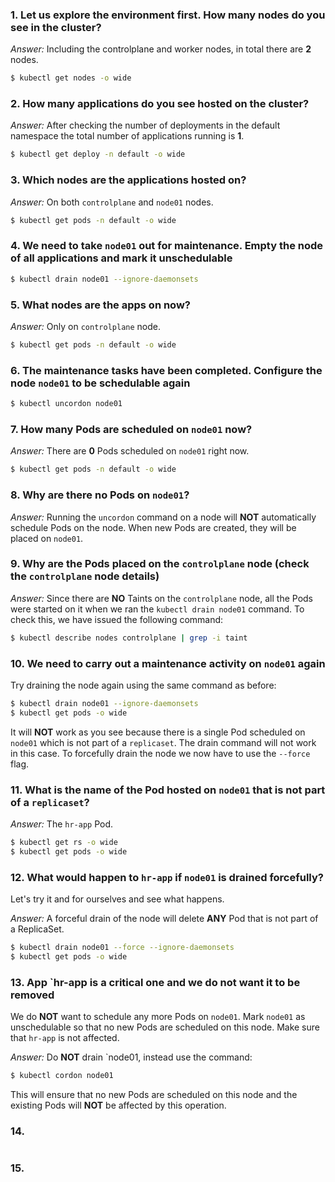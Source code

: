 ### 1. Let us explore the environment first. How many nodes do you see in the cluster?

*Answer:* Including the controlplane and worker nodes, in total there are **2** nodes.

```bash
$ kubectl get nodes -o wide
```

### 2. How many applications do you see hosted on the cluster?

*Answer:* After checking the number of deployments in the default namespace the total number of applications running is **1**.

```bash
$ kubectl get deploy -n default -o wide
```

### 3. Which nodes are the applications hosted on?

*Answer:* On both `controlplane` and `node01` nodes.

```bash
$ kubectl get pods -n default -o wide
```


### 4. We need to take `node01` out for maintenance. Empty the node of all applications and mark it unschedulable

```bash
$ kubectl drain node01 --ignore-daemonsets
```


### 5. What nodes are the apps on now?

*Answer:* Only on `controlplane` node.

```bash
$ kubectl get pods -n default -o wide
```

### 6. The maintenance tasks have been completed. Configure the node `node01` to be schedulable again

```bash
$ kubectl uncordon node01
```

### 7. How many Pods are scheduled on `node01` now?

*Answer:* There are **0** Pods scheduled on `node01` right now.

```bash
$ kubectl get pods -n default -o wide
```

### 8. Why are there no Pods on `node01`?

*Answer:* Running the `uncordon` command on a node will **NOT** automatically schedule Pods on the node. When new Pods are created, they will be placed on `node01`.

### 9. Why are the Pods placed on the `controlplane` node (check the `controlplane` node details)

*Answer:* Since there are **NO** Taints on the `controlplane` node, all the Pods were started on it when we ran the `kubectl drain node01` command. To check this, we have issued the following command:

```bash
$ kubectl describe nodes controlplane | grep -i taint
```

### 10. We need to carry out a maintenance activity on `node01` again 

Try draining the node again using the same command as before: 

```bash
$ kubectl drain node01 --ignore-daemonsets
$ kubectl get pods -o wide
```

It will **NOT** work as you see because there is a single Pod scheduled on `node01` which is not part of a `replicaset`.
The drain command will not work in this case. To forcefully drain the node we now have to use the `--force` flag.

### 11. What is the name of the Pod hosted on `node01` that is not part of a `replicaset`?

*Answer:* The `hr-app` Pod.

```bash
$ kubectl get rs -o wide
$ kubectl get pods -o wide
```

### 12. What would happen to `hr-app` if `node01` is drained forcefully?

Let's try it and for ourselves and see what happens.

*Answer:* A forceful drain of the node will delete **ANY** Pod that is not part of a ReplicaSet.

```bash
$ kubectl drain node01 --force --ignore-daemonsets
$ kubectl get pods -o wide 
```

### 13. App `hr-app is a critical one and we do not want it to be removed 

We do **NOT** want to schedule any more Pods on `node01`. Mark `node01` as unschedulable so that no new Pods are scheduled on this node. Make sure that `hr-app` is not affected.

*Answer:* Do **NOT** drain `node01, instead use the command:

```bash
$ kubectl cordon node01
```

This will ensure that no new Pods are scheduled on this node and the existing Pods will **NOT** be affected by this operation.

### 14.

```bash

```


### 15.

```bash

```
